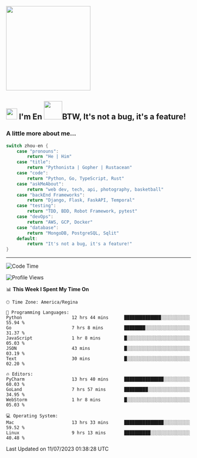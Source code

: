 <img align='center' src="https://media.giphy.com/media/GP1TJJSV4Ys1r64q2A/giphy.gif" width="230">

<h2><img src="https://emojis.slackmojis.com/emojis/images/1531849430/4246/blob-sunglasses.gif?1531849430" width="30"/> I'm En <img src="https://media.giphy.com/media/12oufCB0MyZ1Go/giphy.gif" width="50">BTW, It's not a bug, it's a feature!</h2>


<!-- <img align='right' src="https://media.giphy.com/media/M9gbBd9nbDrOTu1Mqx/giphy.gif" width="230"> -->


### A little more about me... 
<!--
```javascript
const zhou-en = {
    pronouns: "He" | "Him",
    title: "Pythonista" | "Gopher" | "Rustacean",
    code: ["Python", "Go", "Rust", "TypeScript"],
    askMeAbout: ["web dev", "tech", "app dev", "photography"],
    technologies: {
        backEnd: {
            python: ["Django", "Flask", "FaskAPI"],
            go: []
        },
        scraping: ["selenium", "scrapy", "spider"],
        testing: ["Robot Framework"],
        devOps: ["AWS", "Docker", "GCP", "Nginx"],
        databases: ["mongo", "postgresql", "sqlite"],
        misc: ["Firebase", "Heroku"]
    },
    architecture: ["Event Driven Architecture", "Microservices"],
    currentFocus: ["Temporal", "Rust"],
    funFact: "It's not a bug, it's a feature!"
};
```
  -->

```go
switch zhou-en {
    case "pronouns":
        return "He | Him"
    case "title":
        return "Pythonista | Gopher | Rustacean"
    case "code":
        return "Python, Go, TypeScript, Rust"
    case "askMeAbout":
        return "web dev, tech, api, photography, basketball"
    case "backEnd Frameworks":
        return "Django, Flask, FaskAPI, Temporal"
    case "testing":
        return "TDD, BDD, Robot Framework, pytest"
    case "devOps":
        return "AWS, GCP, Docker"
    case "database":
        return "MongoDB, PostgreSQL, Sqlit"
    default:
        return "It's not a bug, it's a feature!"
}
```




---
<!--START_SECTION:waka-->
![Code Time](http://img.shields.io/badge/Code%20Time-792%20hrs%2026%20mins-blue)

![Profile Views](http://img.shields.io/badge/Profile%20Views-11-blue)

📊 **This Week I Spent My Time On** 

```text
🕑︎ Time Zone: America/Regina

💬 Programming Languages: 
Python                   12 hrs 44 mins      ██████████████░░░░░░░░░░░   55.94 % 
Go                       7 hrs 8 mins        ████████░░░░░░░░░░░░░░░░░   31.37 % 
JavaScript               1 hr 8 mins         █░░░░░░░░░░░░░░░░░░░░░░░░   05.03 % 
JSON                     43 mins             █░░░░░░░░░░░░░░░░░░░░░░░░   03.19 % 
Text                     30 mins             █░░░░░░░░░░░░░░░░░░░░░░░░   02.20 % 

🔥 Editors: 
PyCharm                  13 hrs 40 mins      ███████████████░░░░░░░░░░   60.03 % 
GoLand                   7 hrs 57 mins       █████████░░░░░░░░░░░░░░░░   34.95 % 
WebStorm                 1 hr 8 mins         █░░░░░░░░░░░░░░░░░░░░░░░░   05.03 % 

💻 Operating System: 
Mac                      13 hrs 33 mins      ███████████████░░░░░░░░░░   59.52 % 
Linux                    9 hrs 13 mins       ██████████░░░░░░░░░░░░░░░   40.48 % 
```


 Last Updated on 11/07/2023 01:38:28 UTC
<!--END_SECTION:waka-->
